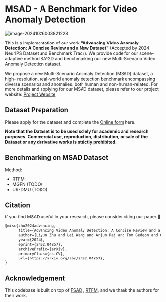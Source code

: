 # MSAD - A Benchmark for Video Anomaly Detection
![image-20241026003821228](https://gitee.com/zhu-liyun2000/typora_imgs/raw/master/img/202410260043576.png)

This is a implementation of our work **"Advancing Video Anomaly Detection: A Concise Review and a New Dataset"** (Accepted by 2024 NeurIPS Dataset and Benchmark Track).  We provide code for our scene-adaptive method SA^2D and benchmarking our new Multi-Scenario Video Anomaly Detection dataset.



We propose a new Multi-Scenario Anomaly Detection (MSAD) dataset, a high- resolution, real-world anomaly detection benchmark encompassing diverse scenarios and anomalies, both human and non-human-related. For more details and applying for our MSAD dataset, please refer to our project website: [Project Website](https://msad-dataset.github.io)





## Dataset Preparation

Please apply for the dataset and complete the [Online form](https://forms.microsoft.com/pages/responsepage.aspx?id=XHJ941yrJEaa5fBTPkhkN0_bcDHlPvFAiLdm3BQe86NURVI5RlRWODhYWVZYSzNCSlBROThBTEQzOC4u&route=shorturl) here.

**Note that the Dataset is to be used solely for academic and research purposes. Commercial use, reproduction, distribution, or sale of the Dataset or any derivative works is strictly prohibited.**





## Benchmarking on MSAD Dataset

Method:

- RTFM
- MGFN (TODO)
- UR-DMU (TODO)





## Citation

If you find MSAD useful in your research, please consider citing our paper 📝

```markdown
@misc{zhu2024advancing,
      title={Advancing Video Anomaly Detection: A Concise Review and a New Dataset}, 
      author={Liyun Zhu and Lei Wang and Arjun Raj and Tom Gedeon and Chen Chen},
      year={2024},
      eprint={2402.04857},
      archivePrefix={arXiv},
      primaryClass={cs.CV},
      url={https://arxiv.org/abs/2402.04857}, 
}
```



## Acknowledgement

This codebase is built on top of [FSAD](https://github.com/yiweilu3/Few-shot-Scene-adaptive-Anomaly-Detection) , [RTFM](https://github.com/tianyu0207/RTFM), and we thank the authors for their work.

